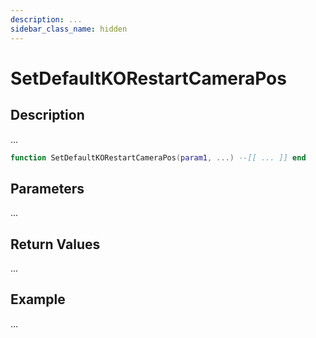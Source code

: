 ```yaml
---
description: ...
sidebar_class_name: hidden
---
```


# SetDefaultKORestartCameraPos

## Description

...

```lua
function SetDefaultKORestartCameraPos(param1, ...) --[[ ... ]] end
```

## Parameters

...

## Return Values

...

## Example

...

